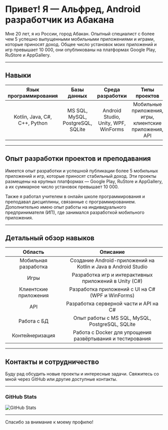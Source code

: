 # Привет! Я — Альфред, Android разработчик из Абакана

Мне 20 лет, я из России, город Абакан. Опытный специалист с более чем 5 успешно выпущенными мобильными приложениями и играми, которые приносят доход. Общее число установок моих приложений и игр превышает 10 000, они опубликованы на платформах Google Play, RuStore и AppGallery.

---

## Навыки

| Язык программирования        | Базы данных                        | Среда разработки              | Типы проектов                                      |
|:----------------------------:|:---------------------------------:|:-----------------------------:|:-------------------------------------------------:|
| Kotlin, Java, C#, C++, Python | MS SQL, MySQL, PostgreSQL, SQLite | Android Studio, Unity, WPF, WinForms | Мобильные приложения, игры, клиентские приложения, API |

---

## Опыт разработки проектов и преподавания

Имеется опыт разработки и успешной публикации более 5 мобильных приложений и игр, которые приносят стабильный доход. Эти проекты размещены на крупных платформах — Google Play, RuStore и AppGallery, а их суммарное число установок превышает 10 000.

Также я работал учителем в онлайн школе программирования и преподавал дисциплины, связанные с программированием. Дополнительно имею опыт работы на индивидуального предпринимателя (ИП), где занимался разработкой мобильного приложения.

---

## Детальный обзор навыков

| Область               | Описание                                                    |
|:---------------------:|:-----------------------------------------------------------:|
| Мобильная разработка  | Создание Android-приложений на Kotlin и Java в Android Studio |
| Игры                  | Разработка игр и интерактивных приложений в Unity (C#)       |
| Клиентские приложения | Разработка приложений с UI на C# (WPF и WinForms)             |
| API                   | Разработка серверной части и API на C#                        |
| Работа с БД           | Опыт работы с MS SQL, MySQL, PostgreSQL, SQLite             |
| Контейнеризация       | Работа с Docker для упрощения развёртывания и тестирования   |

---

## Контакты и сотрудничество

Буду рад обсудить новые проекты и интересные задачи. Свяжитесь со мной через GitHub или другие доступные контакты.

---

### GitHub Stats

![GitHub Stats](https://github-readme-stats.vercel.app/api?username=AlfaDevPrograms&show_icons=true&theme=dark)

---

Спасибо за внимание к моему профилю!

